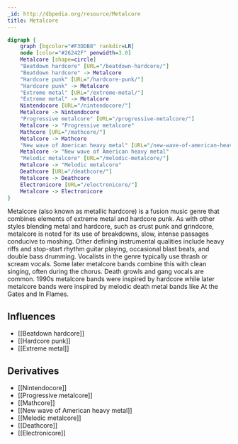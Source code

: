 ```yaml
---
_id: http://dbpedia.org/resource/Metalcore
title: Metalcore
---
```


```dot
digraph {
	graph [bgcolor="#F3DDB8" rankdir=LR]
	node [color="#26242F" penwidth=3.0]
	Metalcore [shape=circle]
	"Beatdown hardcore" [URL="/beatdown-hardcore/"]
	"Beatdown hardcore" -> Metalcore
	"Hardcore punk" [URL="/hardcore-punk/"]
	"Hardcore punk" -> Metalcore
	"Extreme metal" [URL="/extreme-metal/"]
	"Extreme metal" -> Metalcore
	Nintendocore [URL="/nintendocore/"]
	Metalcore -> Nintendocore
	"Progressive metalcore" [URL="/progressive-metalcore/"]
	Metalcore -> "Progressive metalcore"
	Mathcore [URL="/mathcore/"]
	Metalcore -> Mathcore
	"New wave of American heavy metal" [URL="/new-wave-of-american-heavy-metal/"]
	Metalcore -> "New wave of American heavy metal"
	"Melodic metalcore" [URL="/melodic-metalcore/"]
	Metalcore -> "Melodic metalcore"
	Deathcore [URL="/deathcore/"]
	Metalcore -> Deathcore
	Electronicore [URL="/electronicore/"]
	Metalcore -> Electronicore
}
```

Metalcore (also known as metallic hardcore) is a fusion music genre that combines elements of extreme metal and hardcore punk. As with other styles blending metal and hardcore, such as crust punk and grindcore, metalcore is noted for its use of breakdowns, slow, intense passages conducive to moshing. Other defining instrumental qualities include heavy riffs and stop-start rhythm guitar playing, occasional blast beats, and double bass drumming. Vocalists in the genre typically use thrash or scream vocals. Some later metalcore bands combine this with clean singing, often during the chorus. Death growls and gang vocals are common. 1990s metalcore bands were inspired by hardcore while later metalcore bands were inspired by melodic death metal bands like At the Gates and In Flames.

## Influences

- [[Beatdown hardcore]]
- [[Hardcore punk]]
- [[Extreme metal]]

## Derivatives

- [[Nintendocore]]
- [[Progressive metalcore]]
- [[Mathcore]]
- [[New wave of American heavy metal]]
- [[Melodic metalcore]]
- [[Deathcore]]
- [[Electronicore]]
